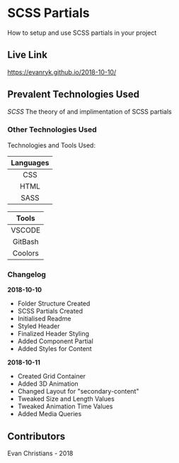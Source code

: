 # SCSS Partials

How to setup and use SCSS partials in your project

## Live Link

https://evanryk.github.io/2018-10-10/

## Prevalent Technologies Used

*SCSS*
The theory of and implimentation of SCSS partials

### Other Technologies Used

Technologies and Tools Used:

|**Languages**|
|:-----------:|
| CSS         |
| HTML        |
| SASS        |

|**Tools**|
|:-----------:|
| VSCODE      |
| GitBash     |
| Coolors     |

### Changelog

**2018-10-10**
- Folder Structure Created
- SCSS Partials Created
- Initialised Readme
- Styled Header
- Finalized Header Styling
- Added Component Partial
- Added Styles for Content

**2018-10-11**
- Created Grid Container
- Added 3D Animation
- Changed Layout for "secondary-content"
- Tweaked Size and Length Values
- Tweaked Animation Time Values
- Added Media Queries


## Contributors

Evan Christians - 2018